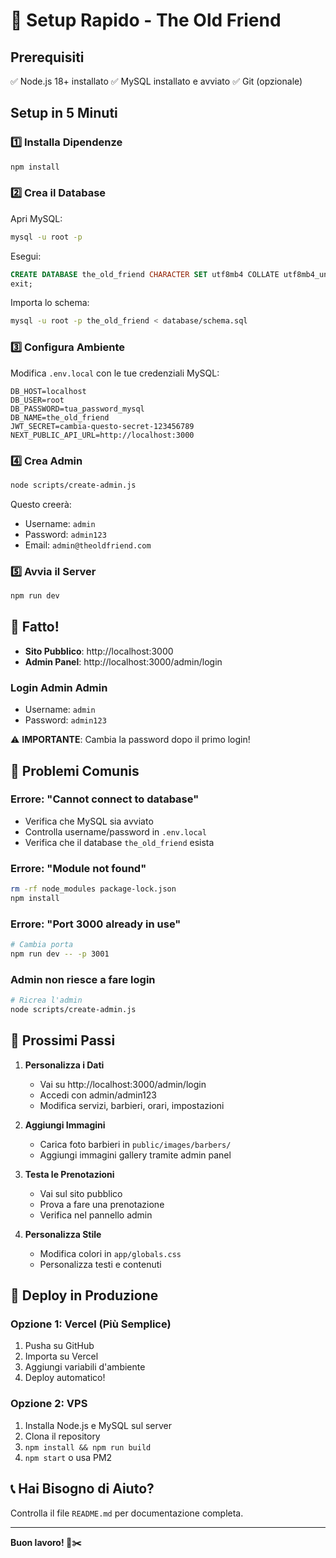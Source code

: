 # 🚀 Setup Rapido - The Old Friend

## Prerequisiti
✅ Node.js 18+ installato
✅ MySQL installato e avviato
✅ Git (opzionale)

## Setup in 5 Minuti

### 1️⃣ Installa Dipendenze
```bash
npm install
```

### 2️⃣ Crea il Database
Apri MySQL:
```bash
mysql -u root -p
```

Esegui:
```sql
CREATE DATABASE the_old_friend CHARACTER SET utf8mb4 COLLATE utf8mb4_unicode_ci;
exit;
```

Importa lo schema:
```bash
mysql -u root -p the_old_friend < database/schema.sql
```

### 3️⃣ Configura Ambiente
Modifica `.env.local` con le tue credenziali MySQL:
```env
DB_HOST=localhost
DB_USER=root
DB_PASSWORD=tua_password_mysql
DB_NAME=the_old_friend
JWT_SECRET=cambia-questo-secret-123456789
NEXT_PUBLIC_API_URL=http://localhost:3000
```

### 4️⃣ Crea Admin
```bash
node scripts/create-admin.js
```

Questo creerà:
- Username: `admin`
- Password: `admin123`
- Email: `admin@theoldfriend.com`

### 5️⃣ Avvia il Server
```bash
npm run dev
```

## 🎉 Fatto!

- **Sito Pubblico**: http://localhost:3000
- **Admin Panel**: http://localhost:3000/admin/login

### Login Admin Admin
- Username: `admin`
- Password: `admin123`

⚠️ **IMPORTANTE**: Cambia la password dopo il primo login!

## 🔧 Problemi Comunis

### Errore: "Cannot connect to database"
- Verifica che MySQL sia avviato
- Controlla username/password in `.env.local`
- Verifica che il database `the_old_friend` esista

### Errore: "Module not found"
```bash
rm -rf node_modules package-lock.json
npm install
```

### Errore: "Port 3000 already in use"
```bash
# Cambia porta
npm run dev -- -p 3001
```

### Admin non riesce a fare login
```bash
# Ricrea l'admin
node scripts/create-admin.js
```

## 📝 Prossimi Passi

1. **Personalizza i Dati**
   - Vai su http://localhost:3000/admin/login
   - Accedi con admin/admin123
   - Modifica servizi, barbieri, orari, impostazioni

2. **Aggiungi Immagini**
   - Carica foto barbieri in `public/images/barbers/`
   - Aggiungi immagini gallery tramite admin panel

3. **Testa le Prenotazioni**
   - Vai sul sito pubblico
   - Prova a fare una prenotazione
   - Verifica nel pannello admin

4. **Personalizza Stile**
   - Modifica colori in `app/globals.css`
   - Personalizza testi e contenuti

## 🚀 Deploy in Produzione

### Opzione 1: Vercel (Più Semplice)
1. Pusha su GitHub
2. Importa su Vercel
3. Aggiungi variabili d'ambiente
4. Deploy automatico!

### Opzione 2: VPS
1. Installa Node.js e MySQL sul server
2. Clona il repository
3. `npm install && npm run build`
4. `npm start` o usa PM2

## 📞 Hai Bisogno di Aiuto?

Controlla il file `README.md` per documentazione completa.

---

**Buon lavoro! 💈✂️**
